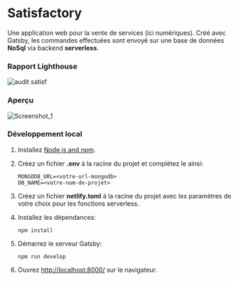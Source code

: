 # Satisfactory

Une application web pour la vente de services (ici numériques).
Créé avec Gatsby, les commandes effectuées sont envoyé sur une base de données **NoSql** via backend **serverless**.

### Rapport Lighthouse

![audit satisf](https://user-images.githubusercontent.com/48062996/102534231-b75ce780-40a6-11eb-82bc-d9b231c1c9bd.png)

### Aperçu

![Screenshot_1](https://user-images.githubusercontent.com/48062996/102534222-b4fa8d80-40a6-11eb-844f-f9ac10c6916f.png)

### Développement local

1.  Installez [Node.js and npm](https://nodejs.org/en/).

1.  Créez un fichier **.env** à la racine du projet et complétez le ainsi:

        MONGODB_URL=<votre-url-mongodb>
        DB_NAME=<votre-nom-de-projet>

1.  Créez un fichier **netlify.toml** à la racine du projet avec les paramètres de votre choix pour les fonctions serverless.

1.  Installez les dépendances:

        npm install

1.  Démarrez le serveur Gatsby:

        npm run develop

1.  Ouvrez [http://localhost:8000/](http://localhost:8000/) sur le navigateur.
